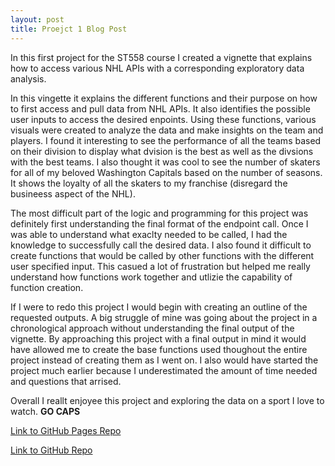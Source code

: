 ```yaml
---
layout: post
title: Proejct 1 Blog Post
---
```


In this first project for the ST558 course I created a vignette that explains how to access various NHL APIs with a corresponding exploratory data analysis.

In this vingette it explains the different functions and their purpose on how to first access and pull data from NHL APIs. It also identifies the possible user inputs to access the desired enpoints. Using these functions, various visuals were created to analyze the data and make insights on the team and players. I found it interesting to see the performance of all the teams based on their division to display what dvision is the best as well as the divsions with the best teams. I also thought it was cool to see the number of skaters for all of my beloved Washington Capitals based on the number of seasons. It shows the loyalty of all the skaters to my franchise (disregard the busineess aspect of the NHL).

The most difficult part of the logic and programming for this project was definitely first understanding the final format of the endpoint call. Once I was able to understand what exaclty needed to be called, I had the knowledge to successfully call the desired data. I also found it difficult to create functions that would be called by other functions with the different user specified input. This casued a lot of frustration but helped me really understand how functions work together and utlizie the capability of function creation.

If I were to redo this project I would begin with creating an outline of the requested outputs. A big struggle of mine was going about the project in a chronological approach without understanding the final output of the vignette. By approaching this project with a final output in mind it would have allowed me to create the base functions used thoughout the entire project instead of creating them as I went on. I also would have started the project much earlier because I underestimated the amount of time needed and questions that arrised.

Overall I reallt enjoyee this project and exploring the data on a sport I love to watch. **GO CAPS**

[Link to GitHub Pages Repo](https://tylerapollard.github.io/ST558-Project-1/)

[Link to GitHub Repo](https://github.com/TylerAPollard/ST558-Project-1)

